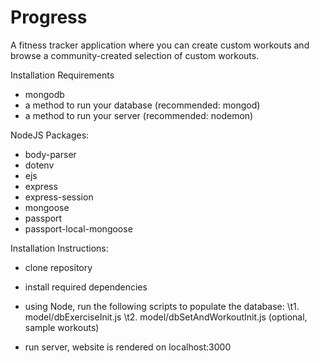 # Progress

A fitness tracker application where you can create custom workouts and browse a community-created selection of custom workouts.

Installation Requirements
- mongodb
- a method to run your database (recommended: mongod)
- a method to run your server (recommended: nodemon)

NodeJS Packages:
- body-parser
- dotenv
- ejs
- express
- express-session
- mongoose
- passport
- passport-local-mongoose

Installation Instructions:
- clone repository
- install required dependencies
- using Node, run the following scripts to populate the database:
\t1. model/dbExerciseInit.js 
\t2. model/dbSetAndWorkoutInit.js (optional, sample workouts)

- run server, website is rendered on localhost:3000
